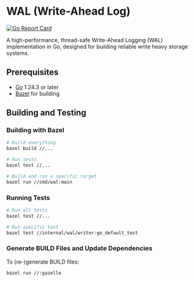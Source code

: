 # WAL (Write-Ahead Log)

[![Go Report Card](https://goreportcard.com/badge/github.com/zahidhasanpapon/my-wal)](https://goreportcard.com/report/github.com/zahidhasanpapon/my-wal)

A high-performance, thread-safe Write-Ahead Logging (WAL) implementation in Go, designed for
building reliable write heavy storage systems.

## Prerequisites

- [Go](https://golang.org/doc/install) 1.24.3 or later
- [Bazel](https://bazel.build/install) for building

## Building and Testing

### Building with Bazel

```bash
# Build everything
bazel build //...

# Run tests
bazel test //...

# Build and run a specific target
bazel run //cmd/wal:main
```

### Running Tests

```bash
# Run all tests
bazel test //...

# Run specific test
bazel test //internal/wal/writer:go_default_test
```

### Generate BUILD Files and Update Dependencies

To (re-)generate BUILD files:

```bash
bazel run //:gazelle
```
